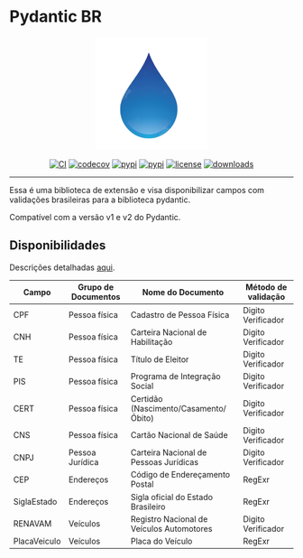# Pydantic BR

<p align="center">
    <img src="https://raw.githubusercontent.com/scjorge/pydantic_br/master/docs/assets/logo.png" width='200'/>
</p>

<center>

[![CI](https://github.com/scjorge/pydantic_br/workflows/CI/badge.svg?event=push)](https://github.com/scjorge/pydantic_br/actions)
[![codecov](https://codecov.io/gh/scjorge/pydantic_br/branch/master/graph/badge.svg?token=1XVEXSBU69)](https://codecov.io/gh/scjorge/pydantic_br)
[![pypi](https://img.shields.io/pypi/v/pydantic-br)](https://pypi.org/project/pydantic-br/)
[![pypi](https://img.shields.io/pypi/pyversions/pydantic-br)](https://pypi.org/project/pydantic-br/)
[![license](https://img.shields.io/pypi/l/pydantic-br)](https://github.com/scjorge/pydantic_br/blob/master/LICENSE)
[![downloads](https://img.shields.io/pypi/dm/pydantic-br)](https://pypi.org/project/pydantic-br/)

</center>

---


Essa é uma biblioteca de extensão e visa disponibilizar campos com validações brasileiras para a biblioteca pydantic.

Compatível com a versão v1 e v2 do Pydantic.



## Disponibilidades

Descrições detalhadas [aqui](usage/descriptions.md).

| Campo | Grupo de Documentos | Nome do Documento | Método de validação
|---|---|---|---|
| CPF | Pessoa física | Cadastro de Pessoa Física | Digito Verificador
| CNH | Pessoa física | Carteira Nacional de Habilitação | Digito Verificador
| TE | Pessoa física  | Título de Eleitor | Digito Verificador
| PIS | Pessoa física  | Programa de Integração Social | Digito Verificador
| CERT | Pessoa física  | Certidão (Nascimento/Casamento/Óbito) | Digito Verificador
| CNS | Pessoa física  | Cartão Nacional de Saúde | Digito Verificador
| CNPJ | Pessoa Jurídica | Carteira Nacional de Pessoas Jurídicas | Digito Verificador
| CEP | Endereços  | Código de Endereçamento Postal | RegExr
| SiglaEstado | Endereços  | Sigla oficial do Estado Brasileiro  | RegExr
| RENAVAM | Veículos | Registro Nacional de Veículos Automotores | Digito Verificador
| PlacaVeiculo | Veículos | Placa do Veículo | RegExr
